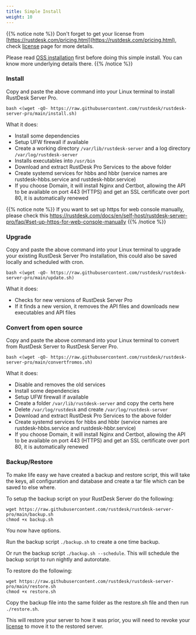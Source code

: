 ```yaml
---
title: Simple Install
weight: 10
---
```


{{% notice note %}}
Don't forget to get your license from [https://rustdesk.com/pricing.html](https://rustdesk.com/pricing.html), check [license](https://rustdesk.com/docs/en/self-host/rustdesk-server-pro/license/) page for more details.

Please read [OSS installation](https://rustdesk.com/docs/en/self-host/rustdesk-server-oss/install/) first before doing this simple install. You can know more underlying details there.
{{% /notice %}}

### Install

Copy and paste the above command into your Linux terminal to install RustDesk Server Pro.

`bash <(wget -qO- https://raw.githubusercontent.com/rustdesk/rustdesk-server-pro/main/install.sh)`

What it does:

- Install some dependencies
- Setup UFW firewall if available
- Create a working directory `/var/lib/rustdesk-server` and a log directory `/var/log/rustdesk-server`
- Installs executables into `/usr/bin`
- Download and extract RustDesk Pro Services to the above folder
- Create systemd services for hbbs and hbbr (service names are rustdesk-hbbs.service and rustdesk-hbbr.service)
- If you choose Domain, it will install Nginx and Certbot, allowing the API to be available on port 443 (HTTPS) and get an SSL certificate over port 80, it is automatically renewed

{{% notice note %}}
If you want to set up https for web console manually, please check this
https://rustdesk.com/docs/en/self-host/rustdesk-server-pro/faq/#set-up-https-for-web-console-manually
{{% /notice %}}


### Upgrade

Copy and paste the above command into your Linux terminal to upgrade your existing RustDesk Server Pro installation, this could also be saved locally and scheduled with cron.

`bash <(wget -qO- https://raw.githubusercontent.com/rustdesk/rustdesk-server-pro/main/update.sh)`

What it does:

- Checks for new versions of RustDesk Server Pro
- If it finds a new version, it removes the API files and downloads new executables and API files

### Convert from open source

Copy and paste the above command into your Linux terminal to convert from RustDesk Server to RustDesk Server Pro.

`bash <(wget -qO- https://raw.githubusercontent.com/rustdesk/rustdesk-server-pro/main/convertfromos.sh)`

What it does:

- Disable and removes the old services
- Install some dependencies
- Setup UFW firewall if available
- Create a folder `/var/lib/rustdesk-server` and copy the certs here
- Delete `/var/log/rustdesk` and create `/var/log/rustdesk-server`
- Download and extract RustDesk Pro Services to the above folder
- Create systemd services for hbbs and hbbr (service names are rustdesk-hbbs.service and rustdesk-hbbr.service)
- If you choose Domain, it will install Nginx and Certbot, allowing the API to be available on port 443 (HTTPS) and get an SSL certificate over port 80, it is automatically renewed

### Backup/Restore

To make life easy we have created a backup and restore script, this will take the keys, all configuration and database and create a tar file which can be saved to else where.

To setup the backup script on your RustDesk Server do the following:
```
wget https://raw.githubusercontent.com/rustdesk/rustdesk-server-pro/main/backup.sh
chmod +x backup.sh
```
You now have options.

Run the backup script `./backup.sh` to create a one time backup.

Or run the backup script `./backup.sh --schedule`. This will schedule the backup script to run nightly and autorotate.

To restore do the following:
```
wget https://raw.githubusercontent.com/rustdesk/rustdesk-server-pro/main/restore.sh
chmod +x restore.sh
```
Copy the backup file into the same folder as the restore.sh file and then run `./restore.sh`.

This will restore your server to how it was prior, you will need to revoke your [license](https://rustdesk.com/docs/en/self-host/rustdesk-server-pro/license/) to move it to the restored server.
